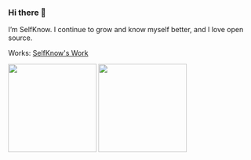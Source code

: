 ### Hi there 👋

I’m SelfKnow. I continue to grow and know myself better, and I love open source.

Works: [SelfKnow's Work](https://selfknow.cn/)

<a href="https://github.com/LzcGeorge"><img src="https://github-readme-stats.vercel.app/api?username=LzcGeorge&count_private=true" height="180" /></a> <a href="https://github.com/LzcGeorge"><img src="https://github-readme-stats.vercel.app/api/top-langs/?username=LzcGeorge&langs_count=8&hide=html,css&layout=compact" height="180" /></a>
